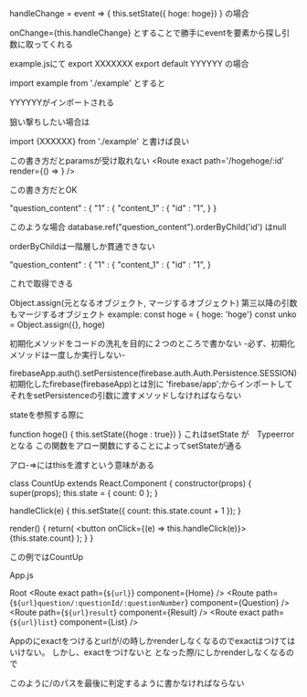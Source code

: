 handleChange = event => {
	this.setState({ hoge: hoge})
}
の場合

onChange={this.handleChange}
とすることで勝手にeventを要素から探し引数に取ってくれる



example.jsにて
export XXXXXXX
export default YYYYYY
の場合

import example from './example'
とすると

YYYYYYがインポートされる

狙い撃ちしたい場合は

import {XXXXXX} from './example'
と書けば良い

この書き方だとparamsが受け取れない
<Route exact path='/hogehoge/:id' render={() => <hogehoge/> }  />

<Route exact path='/hogehoge/:id' component={hogehoge} />
この書き方だとOK



"question_content" : {
	"1" : {
		"content_1" : {
			"id" : "1",
	}
}

このような場合
database.ref("question_content").orderByChild('id')
はnull

orderByChildは一階層しか貫通できない

"question_content" : {
	"1" : {
	"content_1" : {
		"id" : "1",
}

これで取得できる

Object.assign(元となるオブジェクト, マージするオブジェクト)
第三以降の引数もマージするオブジェクト
example:
const hoge = { hoge: 'hoge'}
const unko = Object.assign({}, hoge)



初期化メソッドをコードの洗礼を目的に２つのところで書かない
-必ず、初期化メソッドは一度しか実行しない-



firebaseApp.auth().setPersistence(firebase.auth.Auth.Persistence.SESSION)
初期化したfirebase(firebaseApp)とは別に
'firebase/app';からインポートしてそれをsetPersistenceの引数に渡すメソッドしなければならない



stateを参照する際に

function hoge() {
	this.setState({hoge : true})
}
これはsetState が　Typeerrorとなる
この関数をアロー関数にすることによってsetStateが通る


アロ-=>にはthisを渡すという意味がある

class CountUp extends React.Component {
  constructor(props) {
    super(props);
    this.state = { count: 0 };
  }

  handleClick(e) {
    this.setState({ count: this.state.count + 1 });
  }

  render() {
    return(
      <button onClick={(e) => this.handleClick(e)}>
        {this.state.count}
      </button>
    );
  }
}

この例ではCountUp

App.js
<ConnectedRouter history={history}>
	<div>
		<Route path='/' component={Root}/>
	</div>
</ConnectedRouter>

Root
<MenuBar/>
<Switch>
	<Route exact path={`${url}`} component={Home} />
	<Route path={`${url}question/:questionId/:questionNumber`} component={Question} />
	<Route path={`${url}result`} component={Result}  />
	<Route exact path={`${url}list`} component={List} />
</Switch>


Appの<Route path='/' component={Root}/>にexactをつけるとurlが/の時しかrenderしなくなるのでexactはつけてはいけない。
しかし、exactをつけないと
<Route path='/' component={Root}/>
<Route path='/SignupSuccess' component={SignupSuccess}/>
となった際/にしかrenderしなくなるので

<Route path='/SignupSuccess' component={SignupSuccess}/>
<Route path='/' component={Root}/>

このように/のパスを最後に判定するように書かなければならない

